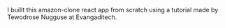 I buillt this amazon-clone react app from scratch using a tutorial made by Tewodrose Nugguse at Evangaditech.
 
